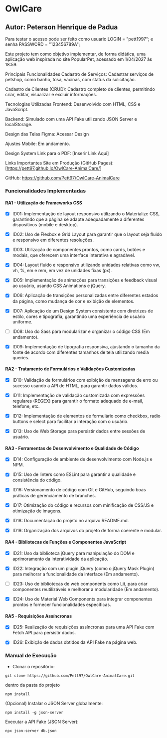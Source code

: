 # OwlCare
## Autor: Peterson Henrique de Padua

Para testar o acesso pode ser feito como usuario 
LOGIN = "pett1997";
e senha 
PASSWORD = "123456789A";

Este projeto tem como objetivo implementar, de forma didática, uma aplicação web inspirada no site PopularPet, acessado em 1/04/2027 às 18:59.

Principais Funcionalidades
Cadastro de Serviços: Cadastrar serviços de petshop, como banho, tosa, vacinas, com status da solicitação.

Cadastro de Clientes (CRUD): Cadastro completo de clientes, permitindo criar, editar, visualizar e excluir informações.

Tecnologias Utilizadas
Frontend: Desenvolvido com HTML, CSS e JavaScript.

Backend: Simulado com uma API Fake utilizando JSON Server e localStorage.

Design das Telas
Figma: Acessar Design

Ajustes Mobile: Em andamento.

Design System
Link para o PDF: [Inserir Link Aqui]

Links Importantes
Site em Produção (GitHub Pages): [https://pett97.github.io/OwlCare-AnimalCare/]

GitHub: https://github.com/Pett97/OwlCare-AnimalCare

### Funcionalidades Implementadas
#### RA1 - Utilização de Frameworks CSS
* [X] ID01: Implementação de layout responsivo utilizando o Materialize CSS, garantindo que a página se adapte adequadamente a diferentes dispositivos (mobile e desktop).

* [X] ID02: Uso de Flexbox e Grid Layout para garantir que o layout seja fluido e responsivo em diferentes resoluções.

* [X] ID03: Utilização de componentes prontos, como cards, botões e modais, que oferecem uma interface interativa e agradável.

* [X] ID04: Layout fluido e responsivo utilizando unidades relativas como vw, vh, %, em e rem, em vez de unidades fixas (px).

* [X] ID05: Implementação de animações para transições e feedback visual ao usuário, usando CSS Animations e jQuery.

* [X] ID06: Aplicação de transições personalizadas entre diferentes estados da página, como mudança de cor e exibição de elementos.

* [X] ID07: Aplicação de um Design System consistente com diretrizes de estilo, cores e tipografia, garantindo uma experiência de usuário uniforme.

* [ ] ID08: Uso do Sass para modularizar e organizar o código CSS (Em andamento).

* [X] ID09: Implementação de tipografia responsiva, ajustando o tamanho da fonte de acordo com diferentes tamanhos de tela utilizando media queries.

#### RA2 - Tratamento de Formulários e Validações Customizadas
* [X] ID10: Validação de formulários com exibição de mensagens de erro ou sucesso usando a API de HTML, para garantir dados válidos.

* [X] ID11: Implementação de validação customizada com expressões regulares (REGEX) para garantir o formato adequado de e-mail, telefone, etc.

* [X] ID12: Implementação de elementos de formulário como checkbox, radio buttons e select para facilitar a interação com o usuário.

* [X] ID13: Uso de Web Storage para persistir dados entre sessões de usuário.

#### RA3 - Ferramentas de Desenvolvimento e Qualidade de Código
* [X] ID14: Configuração de ambiente de desenvolvimento com Node.js e NPM.

* [X] ID15: Uso de linters como ESLint para garantir a qualidade e consistência do código.

* [X] ID16: Versionamento de código com Git e GitHub, seguindo boas práticas de gerenciamento de branches.

* [X] ID17: Otimização do código e recursos com minificação de CSS/JS e otimização de imagens.

* [X] ID18: Documentação do projeto no arquivo README.md.

* [X] ID19: Organização dos arquivos do projeto de forma coerente e modular.

#### RA4 - Bibliotecas de Funções e Componentes JavaScript
* [X] ID21: Uso da biblioteca jQuery para manipulação do DOM e aprimoramento da interatividade da aplicação.

* [X] ID22: Integração com um plugin jQuery (como o jQuery Mask Plugin) para melhorar a funcionalidade da interface (Em andamento).

* [ ] ID23: Uso de bibliotecas de web components como Lit, para criar componentes reutilizáveis e melhorar a modularidade (Em andamento).

* [X] ID24: Uso de Material Web Components para integrar componentes prontos e fornecer funcionalidades específicas.

#### RA5 - Requisições Assíncronas
* [X] ID25: Realização de requisições assíncronas para uma API Fake com Fetch API para persistir dados.

* [X] ID26: Exibição de dados obtidos da API Fake na página web.

### Manual de Execução

* Clonar o repositório:

```
git clone https://github.com/Pett97/OwlCare-AnimalCare.git
```

dentro da pasta do projeto 
```
npm install
```

(Opcional) Instalar o JSON Server globalmente:
```
npm install -g json-server
```

Executar a API Fake (JSON Server):
```
npx json-server db.json
```